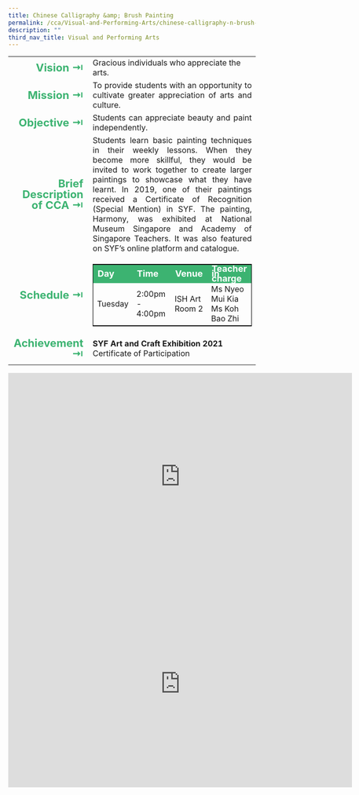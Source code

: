 ```yaml
---
title: Chinese Calligraphy &amp; Brush Painting
permalink: /cca/Visual-and-Performing-Arts/chinese-calligraphy-n-brush-painting/
description: ""
third_nav_title: Visual and Performing Arts
---
```

<table>
	<tbody><tr><td width="70" style="line-height:1; font-weight:bold; font-size: 22px; color:mediumseagreen; border:0px solid black; text-align:right">Vision ⇥</td>
		<td>Gracious individuals who appreciate the arts.</td>
	</tr>
	<tr><td style="line-height:1; font-weight:bold; font-size: 22px; color:mediumseagreen; border:0px solid black; text-align:right">Mission ⇥</td>
		<td style="text-align:justify">To provide students with an opportunity to cultivate greater appreciation of arts and culture.</td>
	</tr>
	<tr><td style="line-height:1; font-weight:bold; font-size: 22px; color:mediumseagreen; border:0px solid black; text-align:right">Objective ⇥</td>
		<td style="text-align:justify">Students can appreciate beauty and paint independently.</td>
	</tr>
		<tr><td style="line-height:1; font-weight:bold; font-size: 22px; color:mediumseagreen; border:0px solid black; text-align:right">Brief Description of CCA ⇥</td>
		<td style="text-align:justify">Students learn basic painting techniques in their weekly lessons. When they become more skillful, they would be invited to work together to create larger paintings to showcase what they have learnt. In 2019, one of their paintings received a Certificate of Recognition (Special Mention) in SYF. The painting, Harmony, was exhibited at National Museum Singapore and Academy of Singapore Teachers. It was also featured on SYF’s online platform and catalogue.</td>
	</tr>
	<tr><td style="line-height:1; font-weight:bold; font-size: 22px; color:mediumseagreen; border:0px solid black; text-align:right">Schedule ⇥</td>
		<td>
			<table style="border:1px solid black">
		<tbody>
			<tr style="line-height:10px; font-weight: bold; background-color:mediumseagreen; font-size:18px;color:white"><td>Day</td><td width="100">Time</td><td>Venue</td><td>Teacher in charge</td></tr>
			<tr><td>Tuesday</td><td>2:00pm - 4:00pm</td><td>ISH Art Room 2</td><td>Ms Nyeo Mui Kia<br>Ms Koh Bao Zhi</td></tr>
		</tbody>
	</table>
		</td>
	</tr>
		<tr><td style="line-height:1; font-weight:bold; font-size: 22px; color:mediumseagreen; border:0px solid black; text-align:right">Achievement ⇥</td>
			<td style="text-align:justify"><b>SYF Art and Craft Exhibition 2021</b><br>
				Certificate of Participation</td>
	</tr>
	<tr><td></td></tr>
</tbody></table>

<center><iframe src="https://docs.google.com/presentation/d/e/2PACX-1vSfvdPaxgu15wltBqrc8R9iQpHS1lEw2DsQ-P1rJSk3uBOms48WR0HpvNbhxmjsCvewxENuvHpdDM1s/embed?start=false&amp;loop=false&amp;delayms=3000" frameborder="0" width="700" height="422" allowfullscreen="true"></iframe></center>

<center><iframe allowfullscreen="true" height="422" width="700" frameborder="0" src="https://docs.google.com/presentation/d/e/2PACX-1vQsBv-RxCxXL9wLzpwAjibWPiK8-ZvJGDSIEzHtZKn9Ud1dS7tcneT6xQ--TRRZ4U8RbK28DjOtpieo/embed?start=false&amp;loop=false&amp;delayms=3000"></iframe></center>